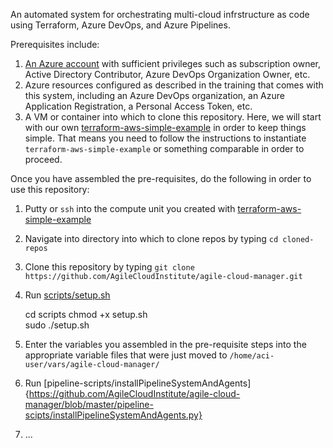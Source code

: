 An automated system for orchestrating multi-cloud infrstructure as code using Terraform, Azure DevOps, and Azure Pipelines.  

Prerequisites include:  
  
1.  [An Azure account](https://portal.azure.com/) with sufficient privileges such as subscription owner, Active Directory Contributor, Azure DevOps Organization Owner, etc.  
2.  Azure resources configured as described in the training that comes with this system, including an Azure DevOps organization, an Azure Application Registration, a Personal Access Token, etc.  
3.  A VM or container into which to clone this repository.  Here, we will start with our own [terraform-aws-simple-example](https://github.com/AgileCloudInstitute/terraform-aws-simple-example) in order to keep things simple.  That means you need to follow the instructions to instantiate `terraform-aws-simple-example` or something comparable in order to proceed.  

Once you have assembled the pre-requisites, do the following in order to use this repository:  
  
1.  Putty or `ssh` into the compute unit you created with [terraform-aws-simple-example](https://github.com/AgileCloudInstitute/terraform-aws-simple-example)  
2.  Navigate into directory into which to clone repos by typing  `cd cloned-repos`  
3.  Clone this repository by typing `git clone https://github.com/AgileCloudInstitute/agile-cloud-manager.git`  
4.  Run [scripts/setup.sh](https://github.com/AgileCloudInstitute/agile-cloud-manager/blob/master/scripts/setup.sh)  
    
    cd scripts
    chmod +x setup.sh  
    sudo ./setup.sh
    
5.  Enter the variables you assembled in the pre-requisite steps into the appropriate variable files that were just moved to `/home/aci-user/vars/agile-cloud-manager/`
6.  Run [pipeline-scripts/installPipelineSystemAndAgents]{https://github.com/AgileCloudInstitute/agile-cloud-manager/blob/master/pipeline-scipts/installPipelineSystemAndAgents.py}  
7.  ... 
  
